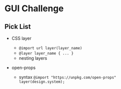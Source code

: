 # GUI Challenge

## Pick List

- CSS layer
    - `@import url layer(layer_name)`
    - `@layer layer_name { ... }`
    - nesting layers
- open-props

    - syntax ```@import "https://unpkg.com/open-props" layer(design.system);```
